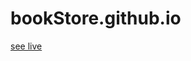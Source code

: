 # bookStore.github.io
<a target="_blank" href="https://tanvirkhan65.github.io/bookStore.github.io/">see live</a>
